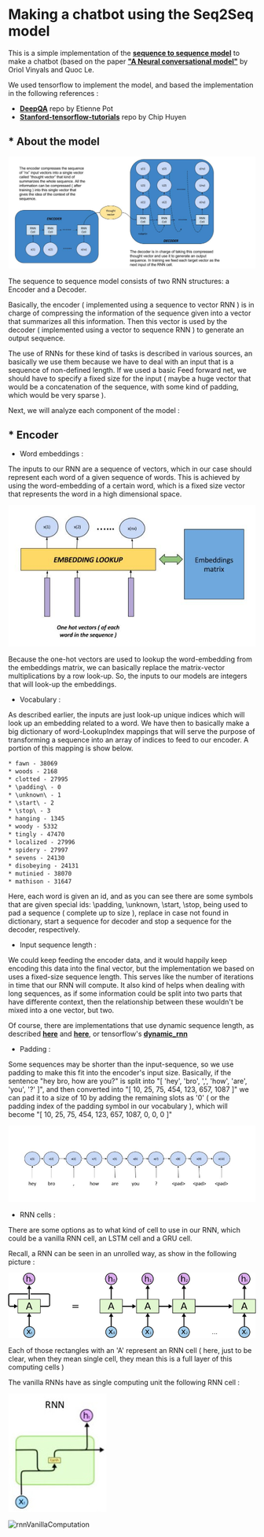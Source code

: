 

# Making a chatbot using the Seq2Seq model

This is a simple implementation of the [**sequence to sequence model**](https://arxiv.org/abs/1409.3215) to make a chatbot (based on the paper [**"A Neural conversational model"**](https://arxiv.org/abs/1506.05869) by Oriol Vinyals and Quoc Le.

We used tensorflow to implement the model, and based the implementation in the following references :

*   [**DeepQA**](https://github.com/Conchylicultor/DeepQA) repo by Etienne Pot
*   [**Stanford-tensorflow-tutorials**](https://github.com/chiphuyen/stanford-tensorflow-tutorials/tree/master/2017/assignments/chatbot) repo by Chip Huyen

## * About the model

![base model](_img/img_encoderDecoder.jpg)

The sequence to sequence model consists of two RNN structures: a Encoder and a Decoder.

Basically, the encoder ( implemented using a sequence to vector RNN ) is in charge of compressing the information of the sequence given into a vector that summarizes all this information. Then this vector is used by the decoder ( implemented using a vector to sequence RNN ) to generate an output sequence.

The use of RNNs for these kind of tasks is described in various sources, an basically we use them because we have to deal with an input that is a sequence of non-defined length. If we used a basic Feed forward net, we should have to specify a fixed size for the input ( maybe a huge vector that would be a concatenation of the sequence, with some kind of padding, which would be very sparse ).

Next, we will analyze each component of the model :

## * Encoder

* Word embeddings :

The inputs to our RNN are a sequence of vectors, which in our case should represent each word of a given sequence of words. This is achieved by using the word-embedding of a certain word, which is a fixed size vector that represents the word in a high dimensional space.

![encoderInputs](_img/img_encoderInputs.jpg)

Because the one-hot vectors are used to lookup the word-embedding from the embeddings matrix, we can basically replace the matrix-vector multiplications by a row look-up. So, the inputs to our models are integers that will look-up the embeddings.

* Vocabulary :

As described earlier, the inputs are just look-up unique indices which will look up an embedding related to a word. We have then to basically make a big dictionary of word-LookupIndex mappings that will serve the purpose of transforming a sequence into an array of indices to feed to our encoder. A portion of this mapping is show below.

    * fawn - 38069
    * woods - 2168
    * clotted - 27995
    * \padding\ - 0
    * \unknown\ - 1
    * \start\ - 2
    * \stop\ - 3
    * hanging - 1345
    * woody - 5332
    * tingly - 47470
    * localized - 27996
    * spidery - 27997
    * sevens - 24130
    * disobeying - 24131
    * mutinied - 38070
    * mathison - 31647

Here, each word is given an id, and as you can see there are some  symbols that are given special ids: \padding\, \unknown\, \start\, \stop\, being used to pad a sequence ( complete up to size ), replace in case not found in dictionary, start a sequence for decoder and stop a sequence for the decoder, respectively.

* Input sequence length :

We could keep feeding the encoder data, and it would happily keep encoding this data into the final vector, but the implementation we based on uses a fixed-size sequence length. This serves like the number of iterations in time that our RNN will compute. It also kind of helps when dealing with long sequences, as if some information could be split into two parts that have differente context, then the relationship between these wouldn't be mixed into a one vector, but two.

Of course, there are implementations that use dynamic sequence length, as described [**here**](https://danijar.com/variable-sequence-lengths-in-tensorflow/) and [**here**](https://r2rt.com/recurrent-neural-networks-in-tensorflow-iii-variable-length-sequences.html), or tensorflow's [**dynamic_rnn**](https://www.tensorflow.org/versions/master/api_docs/python/tf/nn/dynamic_rnn)

* Padding :

Some sequences may be shorter than the input-sequence, so we use padding to make this fit into the encoder's input size. Basically, if the sentence "hey bro, how are you?" is split into "[ 'hey', 'bro', ',', 'how', 'are', 'you', '?' ]", and then converted into "[ 10, 25, 75, 454, 123, 657, 1087 ]" we can pad it to a size of 10 by adding the remaining slots as '0' ( or the padding index of the padding symbol in our vocabulary ), which will become "[ 10, 25, 75, 454, 123, 657, 1087, 0, 0, 0 ]"

![encoderPadding](_img/img_encoderPadding.jpg)

* RNN cells :

There are some options as to what kind of cell to use in our RNN, which could be a vanilla RNN cell, an LSTM cell and a GRU cell.

Recall, a RNN can be seen in an unrolled way, as show in the following picture :

![rnnUnrolled](_img/img_rnnUnrolled.jpg)

Each of those rectangles with an 'A' represent an RNN cell ( here, just to be clear, when they mean single cell, they mean this is a full layer of this computing cells  )

The vanilla RNNs have as single computing unit the following RNN cell :

![rnnVanillaCell](_img/img_rnnVanillaCell.jpg)

![rnnVanillaComputation](https://www.codecogs.com/eqnedit.php?latex=h_{t}&space;=&space;tanh(&space;W_{x}&space;x_{t}&space;&plus;&space;W_{h}&space;h_{t-1}))